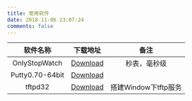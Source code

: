 ```yaml
---
title: 常用软件
date: 2018-11-06 23:07:24
comments: false
---
```



| 软件名称  | 下载地址  | 备注  |
|:-:|:-:|:-:|
| OnlyStopWatch | [Download](https://coding.net/u/Winddoing/p/software_tools/git/raw/master/OnlyStopWatch.exe)  | 秒表，毫秒级  |
| Putty0.70-64bit | [Download](https://coding.net/u/Winddoing/p/software_tools/git/raw/master/putty.exe)  |   |
| tftpd32  | [Download](https://coding.net/u/Winddoing/p/software_tools/git/raw/master/tftpd32.exe)  | 搭建Window下tftp服务  |
